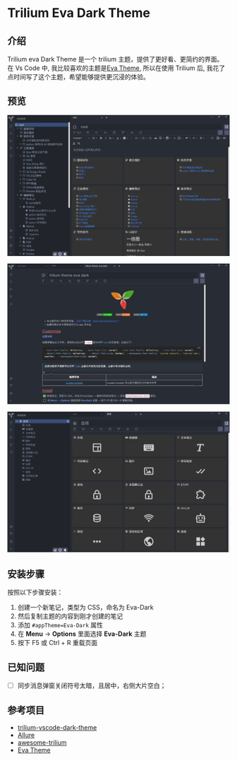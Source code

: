 # Trilium Eva Dark Theme

## 介绍
Trilium eva Dark Theme 是一个 trilium 主题，提供了更好看、更简约的界面。
在 Vs Code 中, 我比较喜欢的主题是[Eva Theme](https://github.com/fisheva/Eva-Theme), 所以在使用 Trilium 后, 我花了点时间写了这个主题，希望能够提供更沉浸的体验。

## 预览

![image-20251018191346155](./assets/image-20251018191346155.png)

![image-20251019110655720](./assets/image-20251019110655720.png)

![image-20251018191416899](./assets/image-20251018191416899.png)

## 安装步骤

按照以下步骤安装：

1. 创建一个新笔记，类型为 CSS，命名为 Eva-Dark 
2. 然后复制主题的内容到刚才创建的笔记
3. 添加 `#appTheme=Eva-Dark` 属性
4. 在 **Menu** →  **Options** 里面选择 **Eva-Dark** 主题
5. 按下 F5 或 Ctrl + R 重载页面

## 已知问题

- [ ] 同步消息弹窗关闭符号太暗，且居中，右侧大片空白；

  

## 参考项目

+ [trilium-vscode-dark-theme](https://github.com/greengeek/trilium-vscode-dark-theme)
+ [Allure](https://github.com/JadeVane/Allure/tree/main)
+ [awesome-trilium](https://github.com/Nriver/awesome-trilium/tree/main)
+ [Eva Theme](https://github.com/fisheva/Eva-Theme)




